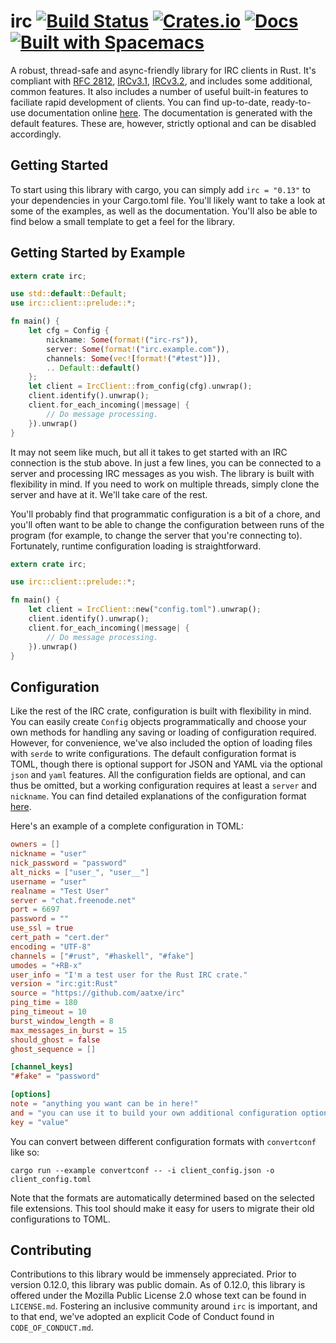 # irc [![Build Status][ci-badge]][ci] [![Crates.io][cr-badge]][cr] [![Docs][doc-badge]][doc] [![Built with Spacemacs][bws]][sm]

[ci-badge]: https://travis-ci.org/aatxe/irc.svg?branch=stable
[ci]: https://travis-ci.org/aatxe/irc
[cr-badge]: https://img.shields.io/crates/v/irc.svg
[cr]: https://crates.io/crates/irc
[doc-badge]: https://docs.rs/irc/badge.svg
[doc]: https://docs.rs/irc
[bws]: https://cdn.rawgit.com/syl20bnr/spacemacs/442d025779da2f62fc86c2082703697714db6514/assets/spacemacs-badge.svg
[sm]: http://spacemacs.org

A robust, thread-safe and async-friendly library for IRC clients in Rust. It's compliant with
[RFC 2812](http://tools.ietf.org/html/rfc2812), [IRCv3.1](http://ircv3.net/irc/3.1.html),
[IRCv3.2](http://ircv3.net/irc/3.2.html), and includes some additional, common features. It also
includes a number of useful built-in features to faciliate rapid development of clients. You can
find up-to-date, ready-to-use documentation online [here](https://docs.rs/irc/). The
documentation is generated with the default features. These are, however, strictly optional and
can be disabled accordingly.

## Getting Started ##

To start using this library with cargo, you can simply add `irc = "0.13"` to your dependencies in
your Cargo.toml file. You'll likely want to take a look at some of the examples, as well as the
documentation. You'll also be able to find below a small template to get a feel for the library.

## Getting Started by Example ##

```rust
extern crate irc;

use std::default::Default;
use irc::client::prelude::*;

fn main() {
    let cfg = Config {
        nickname: Some(format!("irc-rs")),
        server: Some(format!("irc.example.com")),
        channels: Some(vec![format!("#test")]),
        .. Default::default()
    };
    let client = IrcClient::from_config(cfg).unwrap();
    client.identify().unwrap();
    client.for_each_incoming(|message| {
        // Do message processing.
    }).unwrap()
}
```

It may not seem like much, but all it takes to get started with an IRC connection is the stub
above. In just a few lines, you can be connected to a server and processing IRC messages as you
wish. The library is built with flexibility in mind. If you need to work on multiple threads,
simply clone the server and have at it. We'll take care of the rest.

You'll probably find that programmatic configuration is a bit of a chore, and you'll often want to
be able to change the configuration between runs of the program (for example, to change the server
that you're connecting to). Fortunately, runtime configuration loading is straightforward.

```rust
extern crate irc;

use irc::client::prelude::*;

fn main() {
    let client = IrcClient::new("config.toml").unwrap();
    client.identify().unwrap();
    client.for_each_incoming(|message| {
        // Do message processing.
    }).unwrap()
}
```

## Configuration ##

Like the rest of the IRC crate, configuration is built with flexibility in mind. You can easily
create `Config` objects programmatically and choose your own methods for handling any saving or
loading of configuration required. However, for convenience, we've also included the option of
loading files with `serde` to write configurations. The default configuration format is TOML,
though there is optional support for JSON and YAML via the optional `json` and `yaml` features. All
the configuration fields are optional, and can thus be omitted, but a working configuration requires
at least a `server` and `nickname`. You can find detailed explanations of the configuration format
[here](https://docs.rs/irc/0.12.8/irc/client/data/config/struct.Config.html#fields).

Here's an example of a complete configuration in TOML:

```toml
owners = []
nickname = "user"
nick_password = "password"
alt_nicks = ["user_", "user__"]
username = "user"
realname = "Test User"
server = "chat.freenode.net"
port = 6697
password = ""
use_ssl = true
cert_path = "cert.der"
encoding = "UTF-8"
channels = ["#rust", "#haskell", "#fake"]
umodes = "+RB-x"
user_info = "I'm a test user for the Rust IRC crate."
version = "irc:git:Rust"
source = "https://github.com/aatxe/irc"
ping_time = 180
ping_timeout = 10
burst_window_length = 8
max_messages_in_burst = 15
should_ghost = false
ghost_sequence = []

[channel_keys]
"#fake" = "password"

[options]
note = "anything you want can be in here!"
and = "you can use it to build your own additional configuration options."
key = "value"
```

You can convert between different configuration formats with `convertconf` like so:

```
cargo run --example convertconf -- -i client_config.json -o client_config.toml
```

Note that the formats are automatically determined based on the selected file extensions. This 
tool should make it easy for users to migrate their old configurations to TOML.

## Contributing ##
Contributions to this library would be immensely appreciated. Prior to version 0.12.0, this
library was public domain. As of 0.12.0, this library is offered under the Mozilla Public License
2.0 whose text can be found in `LICENSE.md`. Fostering an inclusive community around `irc` is
important, and to that end, we've adopted an explicit Code of Conduct found in `CODE_OF_CONDUCT.md`.
